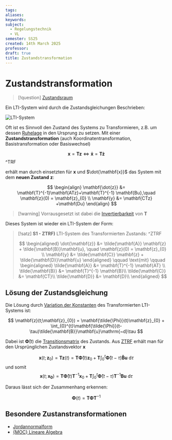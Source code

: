 ```yaml
---
tags: 
aliases: 
keywords: 
subject:
  - Regelungstechnik
  - VL
semester: SS25
created: 14th March 2025
professor:
draft: true
title: Zustandstransformation
---
```

 

# Zustandstransformation

> [!question] [Zustandsraum](Zustandsraum.md)

Ein LTI-System wird durch die Zustandsgleichungen Beschrieben: 

![LTI-System](LTI-Systeme.md#^ZLTI)

Oft ist es Sinnvoll den Zustand des Systems zu Transformieren, z.B. um dessen [Ruhelage](../Mathematik/Analysis/Ljapunov.md) in den Ursprung zu setzen. Mit einer **Zustandstransformation** (auch Koordinatentransformation, Basistransformation oder Basiswechsel)

$$ \mathbf{x} = \mathbf{Tz} \iff \mathbf{\dot{x}} = \mathbf{T\dot{z}} $$
^TRF

erhält man durch einsetzten für $\mathbf{x}$ und $\dot{\mathbf{x}}$ das System mit dem **neuen Zustand** $\mathbf{z}$:

$$
\begin{align}
\mathbf{\dot{z}} &= \mathbf{T}^{-1}\mathbf{ATz}+\mathbf{T}^{-1} \mathbf{Bu},\quad \mathbf{z}(0) = \mathbf{z}_{0} \\
\mathbf{y} &= \mathbf{CTz} +\mathbf{Du}
\end{align}
$$

> [!warning] Vorrausgesetzt ist dabei die [Invertierbarkeit](../Mathematik/Algebra/Gauß-Jordan-Verfahren.md#^INVB) von $\mathbf{T}$

Dieses System ist wieder ein LTI-System der Form:

> [!satz] **S1 - ZTRF)** LTI-System des Transformierten Zustands: ^ZTRF
> 
> $$
> \begin{aligned}
> \dot{\mathbf{z}} &= \tilde{\mathbf{A}} \mathbf{z} + \tilde{\mathbf{B}}\mathbf{u}, \quad \mathbf{z}(0) = \mathbf{z}_{0} \\
> \mathbf{y} &= \tilde{\mathbf{C}} \mathbf{z} + \tilde{\mathbf{D}}\mathbf{u}
> \end{aligned}
> \qquad \text{mit} \qquad
> \begin{aligned}
> \tilde{\mathbf{A}} &= \mathbf{T}^{-1} \mathbf{AT} \\
> \tilde{\mathbf{B}} &= \mathbf{T}^{-1} \mathbf{B}\\
> \tilde{\mathbf{C}} &= \mathbf{CT}\\
> \tilde{\mathbf{D}} &= \mathbf{D}\\
> \end{aligned}
> $$

## Lösung der Zustandsgleichung

Die Lösung durch [Variation der Konstanten](../Mathematik/Analysis/Variation%20der%20Konstanten.md) des Transformierten LTI-Systems ist:

$$
\mathbf{z}(t;\mathbf{z}_{0}) = \mathbf{\tilde{\Phi}}(t)\mathbf{z}_{0} + \int_{0}^{t}\mathbf{\tilde{\Phi}}(t-\tau)\tilde{\mathbf{B}}\mathbf{u}\mathrm{~d}\tau
$$

Dabei ist $\mathbf{\tilde{\Phi}}(t)$ die [Transitionsmatrix](../Mathematik/Analysis/Fundamentalmatrix.md#^TRSM) des Zustands. Aus [ZTRF](#^ZTRF) erhält man für den Ursprünglichen Zustandsvektor $\mathbf{x}$

$$
\mathbf{x}(t;\mathbf{z}_{0}) = \mathbf{Tz}(t) = \mathbf{T\tilde{\Phi}}(t)\mathbf{z}_{0} + \mathbf{T}\int_{0}^{t}\mathbf{\tilde{\Phi}}(t-\tau)\mathbf{\tilde{B}u}\mathrm{~d}\tau
$$
und somit
$$
\mathbf{x}(t;\mathbf{x_{0}}) =\mathbf{T\tilde{\Phi}}(t)\mathbf{T}^{-1}\mathbf{x}_{0} + \mathbf{T}\int_{0}^{t}\mathbf{\tilde{\Phi}}(t-\tau)\mathbf{T}^{-1}\mathbf{Bu}\mathrm{~d}\tau
$$

Daraus lässt sich der Zusammenhang erkennen:

$$
\mathbf{\Phi}(t) = \mathbf{T\tilde{\Phi}}\mathbf{T}^{-1}
$$
## Besondere Zustanstransformationen

- [Jordannormalform](../Mathematik/Algebra/Jordannormalform.md)
- [{MOC} Lineare Algebra](../Mathematik/{MOC}%20Lineare%20Algebra.md)
